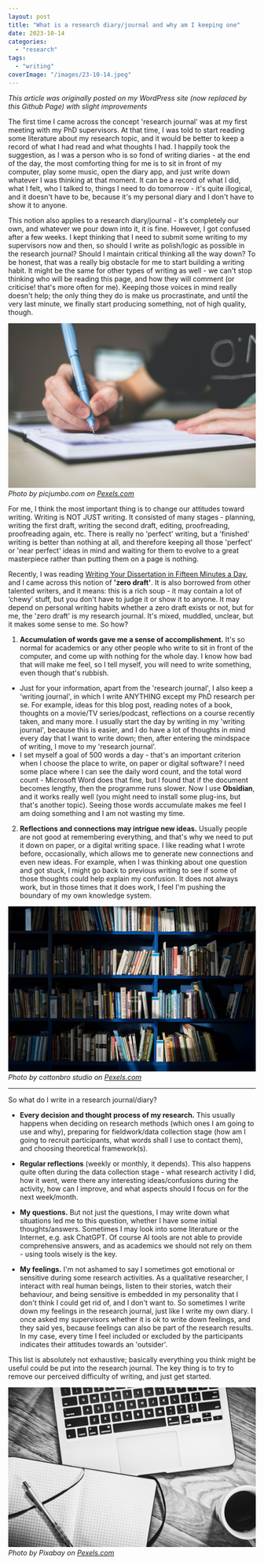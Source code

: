 ```yaml
---
layout: post
title: "What is a research diary/journal and why am I keeping one"
date: 2023-10-14
categories: 
  - "research"
tags: 
  - "writing"
coverImage: "/images/23-10-14.jpeg"
---
```


*This article was originally posted on my WordPress site (now replaced by this Github Page) with slight improvements*

The first time I came across the concept 'research journal' was at my first meeting with my PhD supervisors. At that time, I was told to start reading some literature about my research topic, and it would be better to keep a record of what I had read and what thoughts I had. I happily took the suggestion, as I was a person who is so fond of writing diaries - at the end of the day, the most comforting thing for me is to sit in front of my computer, play some music, open the diary app, and just write down whatever I was thinking at that moment. It can be a record of what I did, what I felt, who I talked to, things I need to do tomorrow - it's quite illogical, and it doesn't have to be, because it's my personal diary and I don't have to show it to anyone.

This notion also applies to a research diary/journal - it's completely our own, and whatever we pour down into it, it is fine. However, I got confused after a few weeks. I kept thinking that I need to submit some writing to my supervisors now and then, so should I write as polish/logic as possible in the research journal? Should I maintain critical thinking all the way down? To be honest, that was a really big obstacle for me to start building a writing habit. It might be the same for other types of writing as well - we can't stop thinking who will be reading this page, and how they will comment (or criticise! that's more often for me). Keeping those voices in mind really doesn't help; the only thing they do is make us procrastinate, and until the very last minute, we finally start producing something, not of high quality, though.

![](/images/23-10-14-1.jpeg)
*Photo by picjumbo.com on [Pexels.com](https://www.pexels.com/photo/person-holding-blue-ballpoint-pen-writing-in-notebook-210661/)*

For me, I think the most important thing is to change our attitudes toward writing. Writing is NOT JUST writing. It consisted of many stages - planning, writing the first draft, writing the second draft, editing, proofreading, proofreading again, etc. There is really no 'perfect' writing, but a 'finished' writing is better than nothing at all, and therefore keeping all those 'perfect' or 'near perfect' ideas in mind and waiting for them to evolve to a great masterpiece rather than putting them on a page is nothing.

Recently, I was reading [Writing Your Dissertation in Fifteen Minutes a Day](https://www.amazon.co.uk/Writing-Your-Dissertation-Fifteen-Minutes/dp/080504891X), and I came across this notion of **'zero draft'**. It is also borrowed from other talented writers, and it means: this is a rich soup - it may contain a lot of ‘chewy' stuff, but you don't have to judge it or show it to anyone. It may depend on personal writing habits whether a zero draft exists or not, but for me, the 'zero draft' is my research journal. It's mixed, muddled, unclear, but it makes some sense to me. So how?

1. **Accumulation of words gave me a sense of accomplishment.** It's so normal for academics or any other people who write to sit in front of the computer, and come up with nothing for the whole day. I know how bad that will make me feel, so I tell myself, you will need to write something, even though that's rubbish.
- Just for your information, apart from the 'research journal', I also keep a 'writing journal', in which I write ANYTHING except my PhD research per se. For example, ideas for this blog post, reading notes of a book, thoughts on a movie/TV series/podcast, reflections on a course recently taken, and many more. I usually start the day by writing in my 'writing journal', because this is easier, and I do have a lot of thoughts in mind every day that I want to write down; then, after entering the mindspace of writing, I move to my 'research journal'.
- I set myself a goal of 500 words a day - that's an important criterion when I choose the place to write, on paper or digital software? I need some place where I can see the daily word count, and the total word count - Microsoft Word does that fine, but I found that if the document becomes lengthy, then the programme runs slower. Now I use **Obsidian**, and it works really well (you might need to install some plug-ins, but that's another topic). Seeing those words accumulate makes me feel I am doing something and I am not wasting my time.

2. **Reflections and connections may intrigue new ideas.** Usually people are not good at remembering everything, and that's why we need to put it down on paper, or a digital writing space. I like reading what I wrote before, occasionally, which allows me to generate new connections and even new ideas. For example, when I was thinking about one question and got stuck, I might go back to previous writing to see if some of those thoughts could help explain my confusion. It does not always work, but in those times that it does work, I feel I'm pushing the boundary of my own knowledge system.

![](/images/23-10-14-2.jpeg)
*Photo by cottonbro studio on [Pexels.com](https://www.pexels.com/photo/books-on-the-bookshelf-6214934/)*

---

So what do I write in a research journal/diary?

- **Every decision and thought process of my research.** This usually happens when deciding on research methods (which ones I am going to use and why), preparing for fieldwork/data collection stage (how am I going to recruit participants, what words shall I use to contact them), and choosing theoretical framework(s).

- **Regular reflections** (weekly or monthly, it depends). This also happens quite often during the data collection stage - what research activity I did, how it went, were there any interesting ideas/confusions during the activity, how can I improve, and what aspects should I focus on for the next week/month.

- **My questions.** But not just the questions, I may write down what situations led me to this question, whether I have some initial thoughts/answers. Sometimes I may look into some literature or the Internet, e.g. ask ChatGPT. Of course AI tools are not able to provide comprehensive answers, and as academics we should not rely on them - using tools wisely is the key.

- **My feelings.** I'm not ashamed to say I sometimes got emotional or sensitive during some research activities. As a qualitative researcher, I interact with real human beings, listen to their stories, watch their behaviour, and being sensitive is embedded in my personality that I don't think I could get rid of, and I don't want to. So sometimes I write down my feelings in the research journal, just like I write my own diary. I once asked my supervisors whether it is ok to write down feelings, and they said yes, because feelings can also be part of the research results. In my case, every time I feel included or excluded by the participants indicates their attitudes towards an 'outsider'.

This list is absolutely not exhaustive; basically everything you think might be useful could be put into the research journal. The key thing is to try to remove our perceived difficulty of writing, and just get started.


![](/images/23-10-14-3.jpeg)
*Photo by Pixabay on [Pexels.com](https://www.pexels.com/photo/black-and-white-browsing-business-coffee-265152/)*

